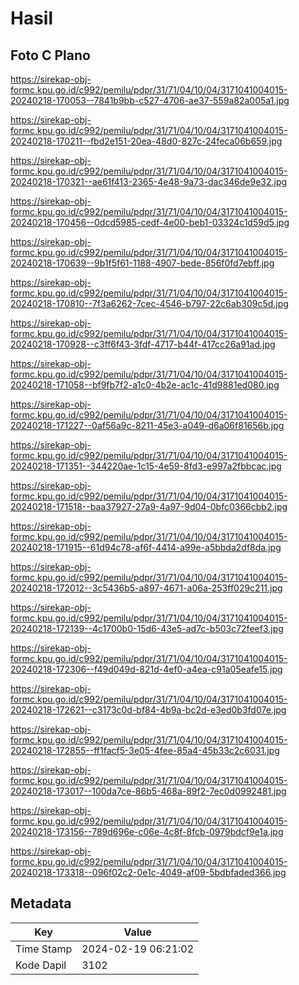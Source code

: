 # Hasil

## Foto C Plano

https://sirekap-obj-formc.kpu.go.id/c992/pemilu/pdpr/31/71/04/10/04/3171041004015-20240218-170053--7841b9bb-c527-4706-ae37-559a82a005a1.jpg

https://sirekap-obj-formc.kpu.go.id/c992/pemilu/pdpr/31/71/04/10/04/3171041004015-20240218-170211--fbd2e151-20ea-48d0-827c-24feca06b659.jpg

https://sirekap-obj-formc.kpu.go.id/c992/pemilu/pdpr/31/71/04/10/04/3171041004015-20240218-170321--ae61f413-2365-4e48-9a73-dac346de9e32.jpg

https://sirekap-obj-formc.kpu.go.id/c992/pemilu/pdpr/31/71/04/10/04/3171041004015-20240218-170456--0dcd5985-cedf-4e00-beb1-03324c1d59d5.jpg

https://sirekap-obj-formc.kpu.go.id/c992/pemilu/pdpr/31/71/04/10/04/3171041004015-20240218-170639--9b1f5f61-1188-4907-bede-856f0fd7ebff.jpg

https://sirekap-obj-formc.kpu.go.id/c992/pemilu/pdpr/31/71/04/10/04/3171041004015-20240218-170810--7f3a6262-7cec-4546-b797-22c6ab309c5d.jpg

https://sirekap-obj-formc.kpu.go.id/c992/pemilu/pdpr/31/71/04/10/04/3171041004015-20240218-170928--c3ff6f43-3fdf-4717-b44f-417cc26a91ad.jpg

https://sirekap-obj-formc.kpu.go.id/c992/pemilu/pdpr/31/71/04/10/04/3171041004015-20240218-171058--bf9fb7f2-a1c0-4b2e-ac1c-41d9881ed080.jpg

https://sirekap-obj-formc.kpu.go.id/c992/pemilu/pdpr/31/71/04/10/04/3171041004015-20240218-171227--0af56a9c-8211-45e3-a049-d6a06f81656b.jpg

https://sirekap-obj-formc.kpu.go.id/c992/pemilu/pdpr/31/71/04/10/04/3171041004015-20240218-171351--344220ae-1c15-4e59-8fd3-e997a2fbbcac.jpg

https://sirekap-obj-formc.kpu.go.id/c992/pemilu/pdpr/31/71/04/10/04/3171041004015-20240218-171518--baa37927-27a9-4a97-9d04-0bfc0366cbb2.jpg

https://sirekap-obj-formc.kpu.go.id/c992/pemilu/pdpr/31/71/04/10/04/3171041004015-20240218-171915--61d94c78-af6f-4414-a99e-a5bbda2df8da.jpg

https://sirekap-obj-formc.kpu.go.id/c992/pemilu/pdpr/31/71/04/10/04/3171041004015-20240218-172012--3c5436b5-a897-4671-a06a-253ff029c211.jpg

https://sirekap-obj-formc.kpu.go.id/c992/pemilu/pdpr/31/71/04/10/04/3171041004015-20240218-172139--4c1700b0-15d6-43e5-ad7c-b503c72feef3.jpg

https://sirekap-obj-formc.kpu.go.id/c992/pemilu/pdpr/31/71/04/10/04/3171041004015-20240218-172306--f49d049d-821d-4ef0-a4ea-c91a05eafe15.jpg

https://sirekap-obj-formc.kpu.go.id/c992/pemilu/pdpr/31/71/04/10/04/3171041004015-20240218-172621--c3173c0d-bf84-4b9a-bc2d-e3ed0b3fd07e.jpg

https://sirekap-obj-formc.kpu.go.id/c992/pemilu/pdpr/31/71/04/10/04/3171041004015-20240218-172855--ff1facf5-3e05-4fee-85a4-45b33c2c6031.jpg

https://sirekap-obj-formc.kpu.go.id/c992/pemilu/pdpr/31/71/04/10/04/3171041004015-20240218-173017--100da7ce-86b5-468a-89f2-7ec0d0992481.jpg

https://sirekap-obj-formc.kpu.go.id/c992/pemilu/pdpr/31/71/04/10/04/3171041004015-20240218-173156--789d696e-c06e-4c8f-8fcb-0979bdcf9e1a.jpg

https://sirekap-obj-formc.kpu.go.id/c992/pemilu/pdpr/31/71/04/10/04/3171041004015-20240218-173318--096f02c2-0e1c-4049-af09-5bdbfaded366.jpg


## Metadata

| Key        | Value               |
| ---------- | ------------------- |
| Time Stamp | 2024-02-19 06:21:02 |
| Kode Dapil | 3102                |



